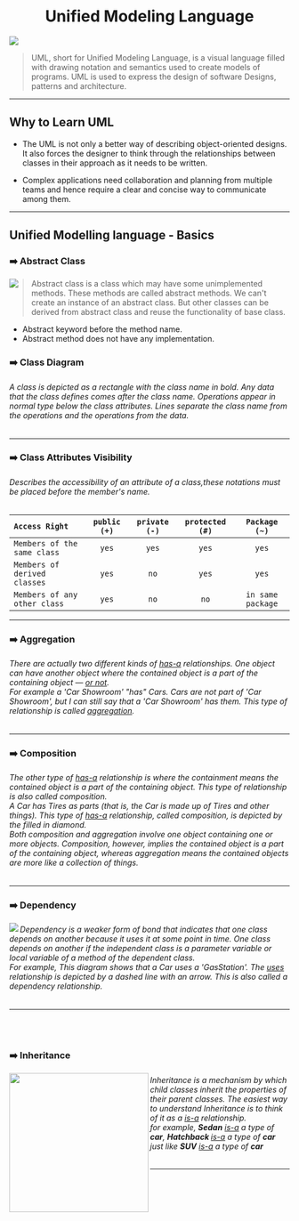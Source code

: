 <p>
  <h1 align="center">Unified Modeling Language</h1> 
  <img src="https://user-images.githubusercontent.com/24829816/72670081-b9f82c80-3a52-11ea-91d1-c575ee525f67.png" />
</p>

> UML, short for Unified Modeling Language, is a visual language filled with drawing notation and semantics used to create models of programs. UML is used to express the design of software Designs, patterns and architecture.

***

## Why to Learn UML

* The UML is not only a better way of describing object-oriented designs. It also forces the designer to think through the relationships between classes in their approach as it needs to be written.

* Complex applications need collaboration and planning from multiple teams and hence require a clear and concise way to communicate among them.

***

## Unified Modelling language - Basics

### :arrow_right: Abstract Class

<img align="left" src="https://www.plantuml.com/plantuml/img/FOv12eD034NtSuf0DnRf7PGUmLLNGve95XexagGhyUuThSxVlHV8_vqvgdyd2VWqLoG74ZI3Eoei0KfQW4XPikvqWJZbn581t_nW_1zl46rcJZiSPjWAcckbF5VeYOGLdG-pd1jMe1VgUFeMHlPXUrp46Zh-fBBu1m00">

> Abstract class is a class which may have some unimplemented methods. These methods are called abstract methods. We can't create an instance of an abstract class. But other classes can be derived from abstract class and reuse the functionality of base class.<br>
* Abstract keyword before the method name.
* Abstract method does not have any implementation.


### :arrow_right: Class Diagram

<h6>A class is depicted as a rectangle with the class name in bold. Any data that the class defines comes after the class name. Operations appear in normal type below the class attributes. Lines separate the class name from the operations and the operations from the data.</h6>

***

### :arrow_right: Class Attributes Visibility

<h6>Describes the accessibility of an attribute of a class,these notations must be placed before the member's name.</h6>

| `Access Right`              |`public (+)`|`private (-)`| `protected (#)`| `Package (~)`  |
| :-------------------------- |:---------: | :-----------: | :-----------: | :-----------: |
| `Members of the same class` | `yes`      |`yes`          |	`yes`        |	`yes`        |
| `Members of derived classes`| `yes`      |`no`           |	`yes`        |	`yes`        |
| `Members of any other class`| `yes`      |`no`           |	`no`         |	`in same package` |

***

### :arrow_right: Aggregation

<h6>There are actually  two  different  kinds  of  <u><i>has-a</i></u> relationships. One object can have another object where the contained object is a part of  the containing object — <u>or not</u>.<br>
For example a 'Car Showroom' "has" Cars. Cars are not part of 'Car Showroom', but I can still  say  that a  'Car Showroom'  has  them.  This  type  of  relationship  is  called  <u>aggregation</u>.

</h6>


***


### :arrow_right: Composition

<h6>The  other  type  of <u>has-a</u> relationship  is  where  the  containment  means the contained object is a part of the containing object. This type of relationship is also called composition.<br>
A  Car  has  Tires  as  parts  (that  is,  the  Car  is  made  up  of  Tires  and  other  things).  This  type  of  <u>has-a</u> relationship, called composition, is  depicted  by  the  filled  in  diamond.<br>
Both  composition  and  aggregation  involve  one  object  containing  one  or  more  objects.  Composition,  however,  implies  the  contained  object  is  a  part  of  the  containing  object,  whereas  aggregation  means  the  contained  objects  are  more  like  a  collection  of  things. 
</h6>

***


### :arrow_right: Dependency

<img align="left" src="https://www.plantuml.com/plantuml/img/SoWkIImgAStDuN9EB5BGqxDJS4yi3Yv9BCdCprEmKaX9BKZDIqdDIwxaSW0oWEe0">

<h6>
Dependency is a weaker form of bond that indicates that one class depends on another because it uses it at some point in time. One class depends on another if the independent class is a parameter variable or local variable of a method of the dependent class.<br>
For example, This  diagram shows that a Car uses a 'GasStation'. The <u>uses</u> relationship  is  depicted  by  a  dashed  line  with  an  arrow.  This  is  also  called  a  dependency relationship.
</h6>

***
<br><br>
### :arrow_right: Inheritance

<img align="left" width="250" src="https://www.plantuml.com/plantuml/img/SoWkIImgAStDuN9EB5AmgT7LLGXEJKdCG-A6XY4u7eaboHb9YSdPN0wfUIb0RG00">

<h6>Inheritance is a mechanism by which child classes inherit the properties of their parent classes. The easiest way to understand Inheritance is to think of it as a <u>is-a</u> relationship.<br>
for example, <b>Sedan</b> <u>is-a</u> a type of <b>car</b>, <b>Hatchback </b> <u>is-a</u> a type of <b>car</b> just like <b>SUV</b> <u>is-a</u> a type of <b>car</b></h6>

***
